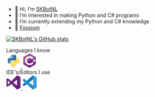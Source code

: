 - 👋 Hi, I’m [SKBotNL](https://github.com/SKBotNL)
- 👀 I’m interested in making Python and C# programs
- 🌱 I’m currently extending my Python and C# knowledge
- 👥 [Fossium](https://github.com/Fossium-Team)

[![SKBotNL's GitHub stats](https://github-readme-stats.vercel.app/api?username=SKBotNL&theme=dark)](https://www.github.com/SKBotNL)

Languages I know\
<a href="https://www.python.org" target="_blank"> <img src="https://raw.githubusercontent.com/devicons/devicon/master/icons/python/python-original.svg" alt="Python" width="40" height="40"/> </a>
<a href="https://docs.microsoft.com/en-us/dotnet/csharp/" target="_blank"> <img src="https://raw.githubusercontent.com/devicons/devicon/master/icons/csharp/csharp-original.svg" alt="C#" width="40" height="40"/> </a>\
IDE's/Editors I use\
<a href="https://visualstudio.microsoft.com" target="_blank"> <img src="https://raw.githubusercontent.com/devicons/devicon/master/icons/visualstudio/visualstudio-plain.svg" alt="Visual Studio" width="40" height="40"/> </a>
<a href="https://code.visualstudio.com" target="_blank"> <img src="https://raw.githubusercontent.com/devicons/devicon/master/icons/vscode/vscode-original.svg" alt="VSCode" width="40" height="40"/> </a>
